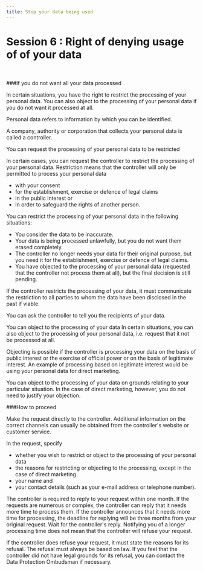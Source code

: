 ```yaml
---
title: Stop your data being used
---
```

# Session 6 : Right of denying usage of of your data
&nbsp;

###If you do not want all your data processed

In certain situations, you have the right to restrict the processing of your personal data. You can also object to the processing of your personal data if you do not want it processed at all.

Personal data refers to information by which you can be identified.

A company, authority or corporation that collects your personal data is called a controller.

You can request the processing of your personal data to be restricted

In certain cases, you can request the controller to restrict the processing of your personal data. Restriction means that the controller will only be permitted to process your personal data

- with your consent
- for the establishment, exercise or defence of legal claims
- in the public interest or
- in order to safeguard the rights of another person.

You can restrict the processing of your personal data in the following situations:

- You consider the data to be inaccurate.
- Your data is being processed unlawfully, but you do not want them erased completely.
- The controller no longer needs your data for their original purpose, but you need it for the establishment, exercise or defence of legal claims.
- You have objected to the processing of your personal data (requested that the controller not process them at all), but the final decision is still pending.

If the controller restricts the processing of your data, it must communicate the restriction to all parties to whom the data have been disclosed in the past if viable. 

You can ask the controller to tell you the recipients of your data.

You can object to the processing of your data
In certain situations, you can also object to the processing of your personal data, i.e. request that it not be processed at all.

Objecting is possible if the controller is processing your data on the basis of public interest or the exercise of official power or on the basis of legitimate interest. An example of processing based on legitimate interest would be using your personal data for direct marketing.

You can object to the processing of your data on grounds relating to your particular situation. In the case of direct marketing, however, you do not need to justify your objection.

###How to proceed

Make the request directly to the controller. Additional information on the correct channels can usually be obtained from the controller's website or customer service.

In the request, specify

- whether you wish to restrict or object to the processing of your personal data
- the reasons for restricting or objecting to the processing, except in the case of direct marketing
- your name and
- your contact details (such as your e-mail address or telephone number).

The controller is required to reply to your request within one month. If the requests are numerous or complex, the controller can reply that it needs more time to process them. If the controller announces that it needs more time for processing, the deadline for replying will be three months from your original request. Wait for the controller's reply. Notifying you of a longer processing time does not mean that the controller will refuse your request.

If the controller does refuse your request, it must state the reasons for its refusal. The refusal must always be based on law. If you feel that the controller did not have legal grounds for its refusal, you can contact the Data Protection Ombudsman if necessary.
